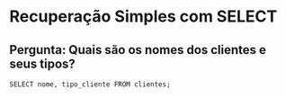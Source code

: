 # Recuperação Simples com SELECT
## Pergunta: Quais são os nomes dos clientes e seus tipos?
`SELECT nome, tipo_cliente
FROM clientes;`
